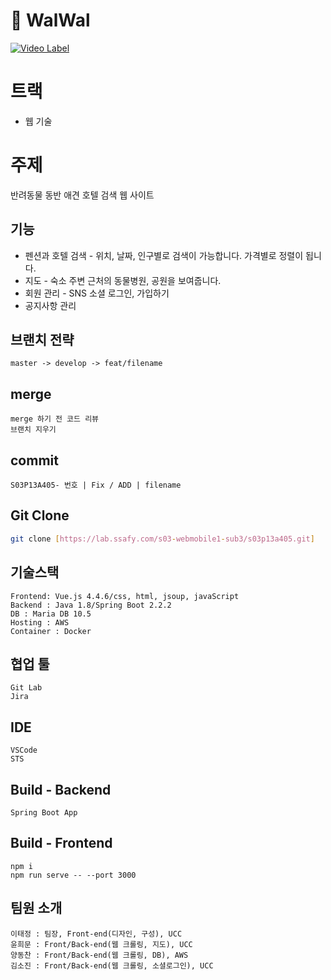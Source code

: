 ﻿ :dog: WalWal 
==========

[![Video Label](http://img.youtube.com/vi/_XDtZSNFNEE/0.jpg)](https://youtu.be/_XDtZSNFNEE)

# 트랙 
- 웹 기술

# 주제
반려동물 동반 애견 호텔 검색 웹 사이트

## 기능

- 펜션과 호텔 검색 - 위치, 날짜, 인구별로 검색이 가능합니다. 가격별로 정렬이 됩니다.
- 지도 - 숙소 주변 근처의 동물병원, 공원을 보여줍니다.
- 회원 관리 -  SNS 소셜 로그인, 가입하기
- 공지사항 관리

## 브랜치 전략
```
master -> develop -> feat/filename
```

## merge
```
merge 하기 전 코드 리뷰
브랜치 지우기
```

## commit
```
S03P13A405- 번호 | Fix / ADD | filename
```

## Git Clone

```bash
git clone [https://lab.ssafy.com/s03-webmobile1-sub3/s03p13a405.git]
```

## 기술스택

```
Frontend: Vue.js 4.4.6/css, html, jsoup, javaScript
Backend : Java 1.8/Spring Boot 2.2.2
DB : Maria DB 10.5
Hosting : AWS
Container : Docker
```

## 협업 툴
```
Git Lab
Jira
```

## IDE
```
VSCode
STS
```

## Build - Backend
```
Spring Boot App
```
## Build - Frontend
```
npm i
npm run serve -- --port 3000
```

## 팀원 소개
```
이태정 : 팀장, Front-end(디자인, 구성), UCC
윤희문 : Front/Back-end(웹 크롤링, 지도), UCC
양동찬 : Front/Back-end(웹 크롤링, DB), AWS
김소진 : Front/Back-end(웹 크롤링, 소셜로그인), UCC
```
